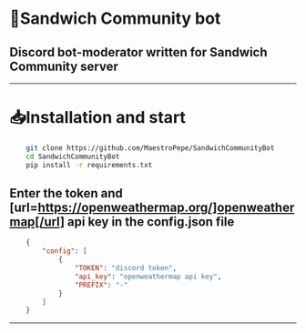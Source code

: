 # :floppy_disk:Sandwich Community bot
## Discord bot-moderator written for Sandwich Community server
___

# :inbox_tray:Installation and start
```bash
	git clone https://github.com/MaestroPepe/SandwichCommunityBot
	cd SandwichCommunityBot
	pip install -r requirements.txt
```
## Enter the token and [url=https://openweathermap.org/]openweathermap[/url] api key in the config.json file
```json
	{
		"config": [
			{
				"TOKEN": "discord token",
				"api_key": "openweathermap api key",
				"PREFIX": "-"
			}
		]
	}	
``` 
___